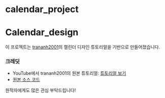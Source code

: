 # calendar_project

# Calendar_design

이 프로젝트는 [trananh2001](https://github.com/trananhtuat)의 캘린더 디자인 튜토리얼을 기반으로 만들어졌습니다.

### 크레딧
- YouTube에서 trananh2001의 원본 튜토리얼: [튜토리얼 보기](https://www.youtube.com/영상-링크)
- [원본 소스 코드](https://github.com/trananhtuat/js-cal)

원작자에게도 많은 관심 부탁드립니다!


